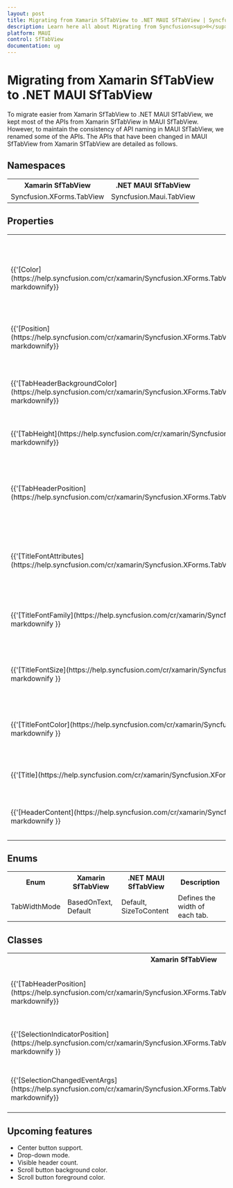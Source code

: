 ```yaml
---
layout: post
title: Migrating from Xamarin SfTabView to .NET MAUI SfTabView | Syncfusion<sup>®</sup>
description: Learn here all about Migrating from Syncfusion<sup>®</sup> Xamarin TabView to Syncfusion<sup>®</sup> .NET MAUI TabView control and more.
platform: MAUI
control: SfTabView
documentation: ug
---  
```


# Migrating from Xamarin SfTabView to .NET MAUI SfTabView 

To migrate easier from Xamarin SfTabView to .NET MAUI SfTabView, we kept most of the APIs from Xamarin SfTabView in MAUI SfTabView. However, to maintain the consistency of API naming in MAUI SfTabView, we renamed some of the APIs. The APIs that have been changed in MAUI SfTabView from Xamarin SfTabView are detailed as follows.

## Namespaces 

<table>
<tr>
<th>Xamarin SfTabView</th>
<th>.NET MAUI SfTabView</th></tr>
<tr>
<td>Syncfusion.XForms.TabView</td>
<td>Syncfusion.Maui.TabView</td></tr>
</table>

## Properties

<table> 
<tr>
<th>Xamarin SfTabView</th>
<th>.NET MAUI SfTabView</th>
<th>Description</th></tr>
<tr>
<td>{{'[Color](https://help.syncfusion.com/cr/xamarin/Syncfusion.XForms.TabView.SelectionIndicatorSettings.html#Syncfusion_XForms_TabView_SelectionIndicatorSettings_Color)'| markdownify}}</td>
<td>{{'[IndicatorBackground](https://help.syncfusion.com/cr/maui/Syncfusion.Maui.TabView.SfTabView.html#Syncfusion_Maui_TabView_SfTabView_IndicatorBackground)'| markdownify}}</td>
<td>Gets or sets a brush that describes the selection indicator's background.</td></tr>
<tr>
<td>{{'[Position](https://help.syncfusion.com/cr/xamarin/Syncfusion.XForms.TabView.SelectionIndicatorSettings.html#Syncfusion_XForms_TabView_SelectionIndicatorSettings_Position)'| markdownify}}</td>
<td>{{'[IndicatorPlacement](https://help.syncfusion.com/cr/maui/Syncfusion.Maui.TabView.SfTabView.html#Syncfusion_Maui_TabView_SfTabView_IndicatorPlacement)'| markdownify}}</td>
<td>Gets or sets the placement of the selection indicator.</td></tr>
<tr>
<td>{{'[TabHeaderBackgroundColor](https://help.syncfusion.com/cr/xamarin/Syncfusion.XForms.TabView.SfTabView.html#Syncfusion_XForms_TabView_SfTabView_TabHeaderBackgroundColor)'| markdownify}}</td>
<td>{{'[TabBarBackground](https://help.syncfusion.com/cr/maui/Syncfusion.Maui.TabView.SfTabView.html#Syncfusion_Maui_TabView_SfTabView_TabBarBackground)'| markdownify}}</td>
<td>Gets or sets a brush that describes the tab header's background.</td></tr>
<tr>
<td>{{'[TabHeight](https://help.syncfusion.com/cr/xamarin/Syncfusion.XForms.TabView.SfTabView.html#Syncfusion_XForms_TabView_SfTabView_TabHeight)'| markdownify}}</td>
<td>{{'[TabBarHeight](https://help.syncfusion.com/cr/maui/Syncfusion.Maui.TabView.SfTabView.html#Syncfusion_Maui_TabView_SfTabView_TabBarHeight)'| markdownify}}</td>
<td>Gets or sets the height of the tab header.</td></tr>
<tr>
<td>{{'[TabHeaderPosition](https://help.syncfusion.com/cr/xamarin/Syncfusion.XForms.TabView.SfTabView.html#Syncfusion_XForms_TabView_SfTabView_TabHeaderPosition)'| markdownify}}</td>
<td>{{'[TabBarPlacement](https://help.syncfusion.com/cr/maui/Syncfusion.Maui.TabView.SfTabView.html#Syncfusion_Maui_TabView_SfTabView_TabBarPlacement)'| markdownify}}</td>
<td>Gets or sets whether the tab header should be at the bottom or at the top of the tab content.</td></tr>
<tr>
<td>{{'[TitleFontAttributes](https://help.syncfusion.com/cr/xamarin/Syncfusion.XForms.TabView.SfTabItem.html#Syncfusion_XForms_TabView_SfTabItem_TitleFontAttributes)'| markdownify}}</td>
<td>{{'[FontAttributes](https://help.syncfusion.com/cr/maui/Syncfusion.Maui.TabView.SfTabItem.html#Syncfusion_Maui_TabView_SfTabItem_FontAttributes)'| markdownify}}</td>
<td>Gets or sets the value that defines the font attributes of the tab header.</td></tr>
<tr>
<td>{{'[TitleFontFamily](https://help.syncfusion.com/cr/xamarin/Syncfusion.XForms.TabView.SfTabItem.html#Syncfusion_XForms_TabView_SfTabItem_TitleFontFamily)'| markdownify }}</td>
<td>{{'[FontFamily](https://help.syncfusion.com/cr/maui/Syncfusion.Maui.TabView.SfTabItem.html#Syncfusion_Maui_TabView_SfTabItem_FontFamily)'| markdownify }}</td>
<td>Gets or sets the value that defines the font family of the header.</td></tr>
<tr>
<td>{{'[TitleFontSize](https://help.syncfusion.com/cr/xamarin/Syncfusion.XForms.TabView.SfTabItem.html#Syncfusion_XForms_TabView_SfTabItem_TitleFontSize)' | markdownify }}</td>
<td>{{'[FontSize](https://help.syncfusion.com/cr/maui/Syncfusion.Maui.TabView.SfTabItem.html#Syncfusion_Maui_TabView_SfTabItem_FontSize)'| markdownify }}</td>
<td>Gets or sets the value that defines the font size of the tab header.</td></tr>
<tr>
<td>{{'[TitleFontColor](https://help.syncfusion.com/cr/xamarin/Syncfusion.XForms.TabView.SfTabItem.html#Syncfusion_XForms_TabView_SfTabItem_TitleFontColor)' | markdownify }}</td>
<td>{{'[TextColor](https://help.syncfusion.com/cr/maui/Syncfusion.Maui.TabView.SfTabItem.html#Syncfusion_Maui_TabView_SfTabItem_TextColor)'| markdownify }}</td>
<td>Gets or sets the value that defines the text color of the tab header.</td></tr>
<tr>
<td>{{'[Title](https://help.syncfusion.com/cr/xamarin/Syncfusion.XForms.TabView.SfTabItem.html#Syncfusion_XForms_TabView_SfTabItem_Title)' | markdownify }}</td>
<td>{{'[Header](https://help.syncfusion.com/cr/maui/Syncfusion.Maui.TabView.SfTabItem.html#Syncfusion_Maui_TabView_SfTabItem_Header)'| markdownify }}</td>
<td>Gets or sets the text for the tab header.</td></tr>
<tr>
<td>{{'[HeaderContent](https://help.syncfusion.com/cr/xamarin/Syncfusion.XForms.TabView.SfTabItem.html#Syncfusion_XForms_TabView_SfTabItem_HeaderContent)' | markdownify }}</td>
<td>{{'[HeaderItemTemplate](https://help.syncfusion.com/cr/maui/Syncfusion.Maui.TabView.SfTabView.html#Syncfusion_Maui_TabView_SfTabView_HeaderItemTemplate)'| markdownify }}</td>
<td>Gets or sets the template that is used to display the header.</td></tr>
</table> 

## Enums

<table>
<tr>
<th>Enum</th>
<th>Xamarin SfTabView</th>
<th>.NET MAUI SfTabView</th>
<th>Description</th></tr>
<tr>
<td>TabWidthMode</td>
<td>BasedOnText,<br/>Default</td>
<td>Default,<br/>SizeToContent</td>
<td>Defines the width of each tab.</td></tr>
</table>

## Classes 

<table>
<tr>
<th>Xamarin SfTabView</th>
<th>.NET MAUI SfTabView</th>
<th>Description</th></tr>
<tr>
<td>{{'[TabHeaderPosition](https://help.syncfusion.com/cr/xamarin/Syncfusion.XForms.TabView.TabHeaderPosition.html)'| markdownify}}</td>
<td>{{'[TabBarPlacement](https://help.syncfusion.com/cr/maui/Syncfusion.Maui.TabView.TabBarPlacement.html)'| markdownify }}</td>
<td>Describes the possible values for the position of header layout in SfTabView control.</td></tr>
<tr> 
<td>{{'[SelectionIndicatorPosition](https://help.syncfusion.com/cr/xamarin/Syncfusion.XForms.TabView.SelectionIndicatorPosition.html)'| markdownify }}</td>
<td>{{'[TabIndicatorPlacement](https://help.syncfusion.com/cr/maui/Syncfusion.Maui.TabView.TabIndicatorPlacement.html)'| markdownify }}</td>
<td>Describes the possible values for selection indicator placement.</td></tr> 
<tr>
<td>{{'[SelectionChangedEventArgs](https://help.syncfusion.com/cr/xamarin/Syncfusion.XForms.TabView.SelectionChangedEventArgs.html)'| markdownify}}</td>
<td>{{'[TabSelectionChangedEventArgs](https://help.syncfusion.com/cr/maui/Syncfusion.Maui.TabView.TabSelectionChangedEventArgs.html)'| markdownify }}</td>
<td>This class serves as an event data for the SelectionChanged event.</td></tr>
</table>

## Upcoming features

  * Center button support.
  * Drop-down mode.
  * Visible header count.
  * Scroll button background color.
  * Scroll button foreground color.
